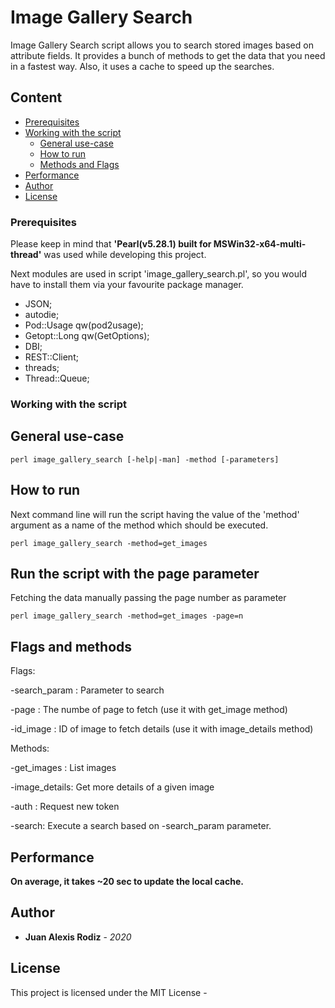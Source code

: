# Image Gallery Search

Image Gallery Search script allows you to search stored images based on attribute fields. It provides a bunch of methods to get the data that you need in a fastest way. Also, it uses a cache to speed up the searches.

## Content

* [Prerequisites](#Prerequisites)
* [Working with the script](#Working-with-the-script)
  - [General use-case](#General-use-case)
  - [How to run](#How-to-run)
  - [Methods and Flags](#Flags-and-methods)
* [Performance](#Benchmarking)
* [Author](#Author)
* [License](#License)


### Prerequisites

Please keep in mind that **'Pearl(v5.28.1) built for MSWin32-x64-multi-thread'** was used while developing this project.

Next modules are used in script 'image_gallery_search.pl', so you would have to install them via your favourite package manager.

* JSON;
* autodie;
* Pod::Usage qw(pod2usage);
* Getopt::Long qw(GetOptions);
* DBI;
* REST::Client;
* threads;
* Thread::Queue;

### Working with the script

## General use-case

```
perl image_gallery_search [-help|-man] -method [-parameters]
```

## How to run

Next command line will run the script having the value of the 'method' argument as a name of the method which should be executed.

```
perl image_gallery_search -method=get_images
```


## Run the script with the page parameter

Fetching the data manually passing the page number as parameter

```
perl image_gallery_search -method=get_images -page=n
```

## Flags and methods

Flags:

-search_param : Parameter to search

-page : The numbe of page to fetch (use it with get_image method)

-id_image : ID of image to fetch details (use it with image_details method)

Methods:

-get_images : List images

-image_details: Get more details of a given image 

-auth : Request new token

-search: Execute a search based on -search_param parameter.

## Performance

**On average, it takes ~20 sec to update the local cache.**

## Author

* **Juan Alexis Rodiz** - *2020*

## License

This project is licensed under the MIT License -
